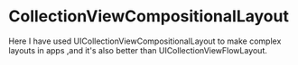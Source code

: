 # CollectionViewCompositionalLayout
Here I have used UICollectionViewCompositionalLayout  to make complex layouts in apps ,and it's also better than UICollectionViewFlowLayout.
